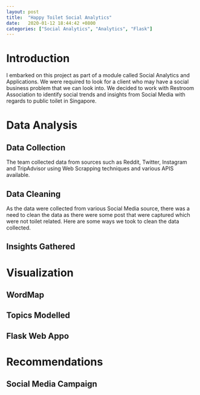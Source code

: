 ```yaml
---
layout: post
title:  "Happy Toilet Social Analytics"
date:   2020-01-12 18:44:42 +0800
categories: ["Social Analytics", "Analytics", "Flask"]
---
```


# Introduction 
I embarked on this project as part of a module called Social Analytics and Applications. We were required to look for a client who may have a social business problem that we can look into. We decided to work with Restroom Association to identify social trends and insights from Social Media with regards to public toilet in Singapore. 

# Data Analysis

## Data Collection
The team collected data from sources such as Reddit, Twitter, Instagram and TripAdvisor using Web Scrapping techniques and various APIS available.

## Data Cleaning
As the data were collected from various Social Media source, there was a need to clean the data as there were some post that were captured which were not toilet related. Here are some ways we took to clean the data collected.


## Insights Gathered

# Visualization

## WordMap

## Topics Modelled

## Flask Web Appo

# Recommendations

## Social Media Campaign
